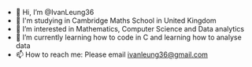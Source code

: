 - 👋 Hi, I’m @IvanLeung36
- 📖 I'm studying in Cambridge Maths School in United Kingdom
- 👀 I’m interested in Mathematics, Computer Science and Data analytics
- 🌱 I’m currently learning how to code in C and learning how to analyse data
- 📫 How to reach me: Please email ivanleung36@gmail.com

<!---
IvanLeung36/IvanLeung36 is a ✨ special ✨ repository because its `README.md` (this file) appears on your GitHub profile.
You can click the Preview link to take a look at your changes.
--->
